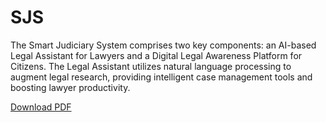 # SJS

The Smart Judiciary System comprises two key components: an AI-based Legal Assistant for Lawyers and a Digital Legal Awareness Platform for Citizens. The Legal Assistant utilizes natural language processing to augment legal research, providing intelligent case management tools and boosting lawyer productivity.

[Download PDF](Readme.pdf)

